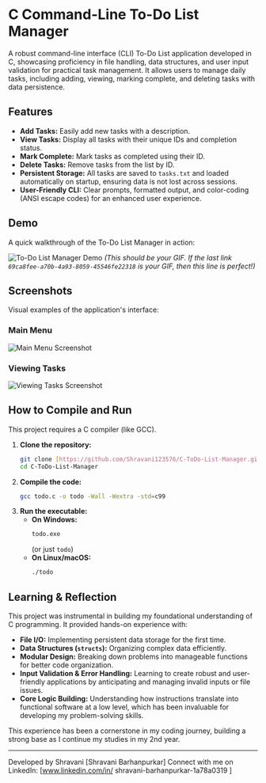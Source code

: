 # C Command-Line To-Do List Manager

A robust command-line interface (CLI) To-Do List application developed in C, showcasing proficiency in file handling, data structures, and user input validation for practical task management. It allows users to manage daily tasks, including adding, viewing, marking complete, and deleting tasks with data persistence.

## Features
* **Add Tasks:** Easily add new tasks with a description.
* **View Tasks:** Display all tasks with their unique IDs and completion status.
* **Mark Complete:** Mark tasks as completed using their ID.
* **Delete Tasks:** Remove tasks from the list by ID.
* **Persistent Storage:** All tasks are saved to `tasks.txt` and loaded automatically on startup, ensuring data is not lost across sessions.
* **User-Friendly CLI:** Clear prompts, formatted output, and color-coding (ANSI escape codes) for an enhanced user experience.

## Demo
A quick walkthrough of the To-Do List Manager in action:

![To-Do List Manager Demo](https://github.com/user-attachments/assets/69ca8fee-a70b-4a93-8059-45546fe22318)
*(This should be your GIF. If the last link `69ca8fee-a70b-4a93-8059-45546fe22318` is your GIF, then this line is perfect!)*

## Screenshots
Visual examples of the application's interface:

### Main Menu
![Main Menu Screenshot](https://github.com/user-attachments/assets/6d120e21-54a6-4e56-8f43-8b4ace892f37)



### Viewing Tasks
![Viewing Tasks Screenshot](https://github.com/user-attachments/assets/4b863ce0-b7b6-43e9-8d75-1d1009b22d72)




## How to Compile and Run
This project requires a C compiler (like GCC).

1.  **Clone the repository:**
    ```bash
    git clone [https://github.com/Shravani123576/C-ToDo-List-Manager.git](https://github.com/Shravani123576/C-ToDo-List-Manager.git)
    cd C-ToDo-List-Manager
    ```
2.  **Compile the code:**
    ```bash
    gcc todo.c -o todo -Wall -Wextra -std=c99
    ```
3.  **Run the executable:**
    * **On Windows:**
        ```bash
        todo.exe
        ```
        (or just `todo`)
    * **On Linux/macOS:**
        ```bash
        ./todo
        ```

## Learning & Reflection
This project was instrumental in building my foundational understanding of C programming. It provided hands-on experience with:
* **File I/O:** Implementing persistent data storage for the first time.
* **Data Structures (`structs`):** Organizing complex data efficiently.
* **Modular Design:** Breaking down problems into manageable functions for better code organization.
* **Input Validation & Error Handling:** Learning to create robust and user-friendly applications by anticipating and managing invalid inputs or file issues.
* **Core Logic Building:** Understanding how instructions translate into functional software at a low level, which has been invaluable for developing my problem-solving skills.

This experience has been a cornerstone in my coding journey, building a strong base as I continue my studies in my 2nd year.

---
Developed by Shravani [Shravani Barhanpurkar]
Connect with me on LinkedIn: [www.linkedin.com/in/
shravani-barhanpurkar-1a78a0319
]
